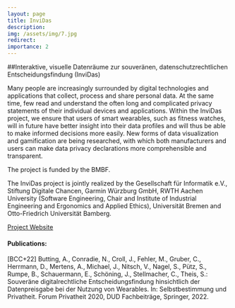 ```yaml
---
layout: page
title: InviDas
description: 
img: /assets/img/7.jpg
redirect: 
importance: 2
---
```

##Interaktive, visuelle Datenräume zur souveränen, datenschutzrechtlichen Entscheidungsfindung (InviDas)



Many people are increasingly surrounded by digital technologies and applications that collect, 
process and share personal data. At the same time, few read and understand the often long and complicated 
privacy statements of their individual devices and applications. 
Within the InviDas project, we ensure that users of smart wearables, such as fitness watches, 
will in future have better insight into their data profiles and will thus be able to make 
informed decisions more easily. 
New forms of data visualization and gamification are being researched, with which both manufacturers and users can 
make data privacy declarations more comprehensible and transparent.

The project is funded by the BMBF.

The InviDas project is jointly realized by the Gesellschaft für Informatik e.V., Stiftung Digitale Chancen, 
Garmin Würzburg GmbH, RWTH Aachen University (Software Engineering, Chair and Institute of Industrial Engineering 
and Ergonomics and Applied Ethics), Universität Bremen and Otto-Friedrich Universität Bamberg. 

[Project Website](https://invidas.gi.de/)

#### Publications:
\[BCC+22] Butting, A., Conradie, N., Croll, J., Fehler, M., Gruber, C., Herrmann, D., Mertens, A., Michael, J., 
Nitsch, V., Nagel, S., Pütz, S., Rumpe, B., Schauermann, E., Schöning, J., Stellmacher, C., Theis, S.: 
Souveräne digitalrechtliche Entscheidungsfindung hinsichtlich der Datenpreisgabe bei der Nutzung von Wearables. 
In: Selbstbestimmung und Privatheit. Forum Privatheit 2020, DUD Fachbeiträge, Springer, 2022.

